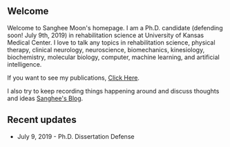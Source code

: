 ## Welcome

Welcome to Sanghee Moon's homepage. I am a Ph.D. candidate (defending soon! July 9th, 2019) in rehabilitation science at University of Kansas Medical Center. I love to talk any topics in rehabilitation science, physical therapy, clinical neurology, neuroscience, biomechanics, kinesiology, biochemistry, molecular biology, computer, machine learning, and artificial intelligence.

If you want to see my publications, [Click Here](./posts/index_example.md).

I also try to keep recording things happening around and discuss thoughts and ideas [Sanghee's Blog](./posts/index_example.md).

## Recent updates

* July 9, 2019 - Ph.D. Dissertation Defense
